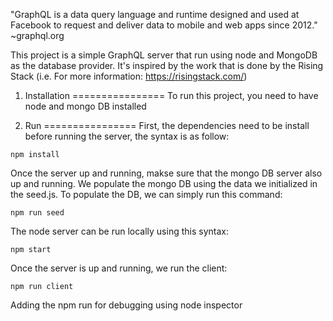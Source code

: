 "GraphQL is a data query language and runtime designed and used at Facebook to request and deliver data to mobile and web apps since 2012." ~graphql.org

This project is a simple GraphQL server that run using node and MongoDB as the database provider. 
It's inspired by the work that is done by the Rising Stack (i.e. For more information: https://risingstack.com/)

1. Installation
================
To run this project, you need to have node and mongo DB installed

2. Run
================
First, the dependencies need to be install before running the server, the syntax is as follow:
```
npm install
```
Once the server up and running, makse sure that the mongo DB server also up and running. 
We populate the mongo DB using the data we initialized in the seed.js. 
To populate the DB, we can simply run this command:
```
npm run seed
```
The node server can be run locally using this syntax:
```
npm start
```
Once the server is up and running, we run the client:
```
npm run client
```

Adding the npm run for debugging using node inspector